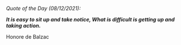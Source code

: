 *Quote of the Day (08/12/2021):*

_**It is easy to sit up and take notice, What is difficult is getting up and taking action.**_

Honore de Balzac